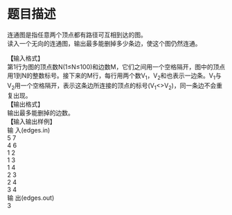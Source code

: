 # 题目描述


<p>
连通图是指任意两个顶点都有路径可互相到达的图。<br/>
读入一个无向的连通图，输出最多能删掉多少条边，使这个图仍然连通。
</p>
<div>
<b>【</b>输入格式】
</div>
<div>
第1行为图的顶点数N(1≤N≤100)和边数M，它们之间用一个空格隔开，图中的顶点用1到N的整数标号。接下来的M行，每行用两个数V<sub>1</sub>，V<sub>2</sub>和也表示一边条。V<sub>1</sub>与V<sub>2</sub>用一个空格隔开，表示这条边所连接的顶点的标号(V<sub>1</sub>&lt;&gt;V<sub>2</sub>)，同一条边不会重复出现。
</div>
<div>
<b>【</b>输出格式】
</div>
<div>
输出最多能删掉的边数。
</div>
<div>
<b>【</b>输入输出样例】<br/>
输 入(edges.in)<br/>
5 7<br/>
4 6<br/>
1 2<br/>
1 3<br/>
1 4<br/>
2 3<br/>
2 4<br/>
3 4<br/>
输 出(edges.out)<br/>
3
</div>
